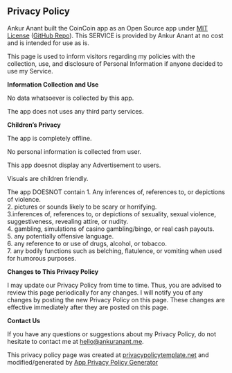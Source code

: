 ## Privacy Policy

Ankur Anant built the CoinCoin app as an Open Source app under [MIT License](https://github.com/anantankur/CoinCoin/blob/master/LICENSE) ([GitHub Repo](https://github.com/anantankur/CoinCoin)). This SERVICE is provided by Ankur Anant at no cost and is intended for use as is.

This page is used to inform visitors regarding my policies with the collection, use, and disclosure of Personal Information if anyone decided to use my Service.

**Information Collection and Use**

No data whatsoever is collected by this app.

The app does not uses any third party services.

**Children’s Privacy**

The app is completely offline. 

No personal information is collected from user. 

This app doesnot display any Advertisement to users.

Visuals are children friendly.

The app DOESNOT contain
	1. Any inferences of, references to, or depictions of violence. <br />
	2. pictures or sounds likely to be scary or horrifying. <br />
	3.inferences of, references to, or depictions of sexuality, sexual violence, suggestiveness, revealing attire, or nudity. <br />
	4. gambling, simulations of casino gambling/bingo, or real cash payouts. <br />
	5. any potentially offensive language. <br />
	6. any reference to or use of drugs, alcohol, or tobacco. <br />
	7. any bodily functions such as belching, flatulence, or vomiting when used for humorous purposes. <br />

**Changes to This Privacy Policy**

I may update our Privacy Policy from time to time. Thus, you are advised to review this page periodically for any changes. I will notify you of any changes by posting the new Privacy Policy on this page. These changes are effective immediately after they are posted on this page.

**Contact Us**

If you have any questions or suggestions about my Privacy Policy, do not hesitate to contact me at hello@ankuranant.me.

This privacy policy page was created at [privacypolicytemplate.net](https://privacypolicytemplate.net) and modified/generated by [App Privacy Policy Generator](https://app-privacy-policy-generator.firebaseapp.com/)